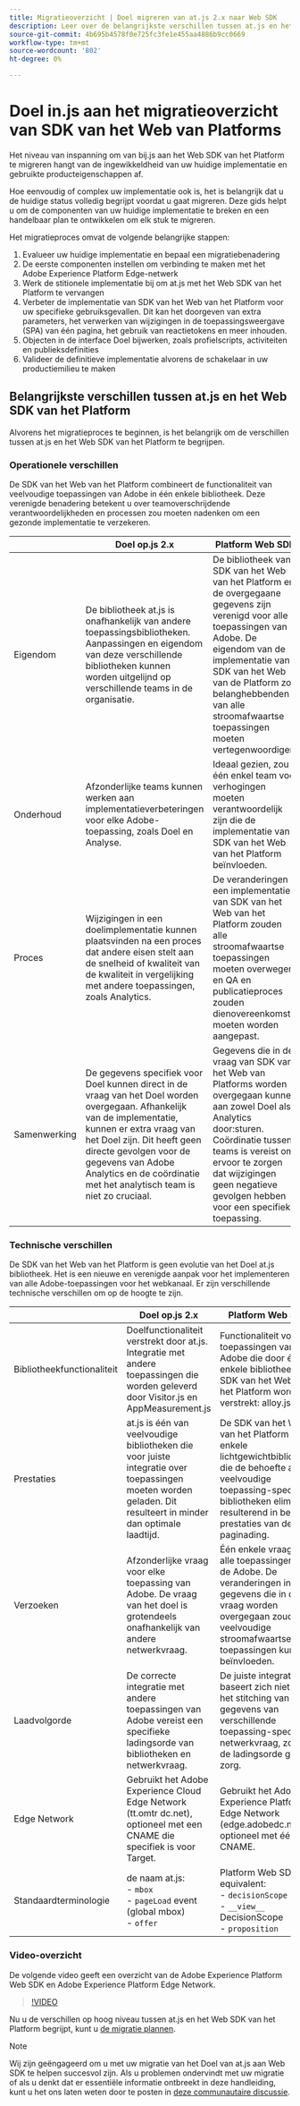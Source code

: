 ```yaml
---
title: Migratieoverzicht | Doel migreren van at.js 2.x naar Web SDK
description: Leer over de belangrijkste verschillen tussen at.js en het Web SDK van het Platform en hoe te om uw migratieinspanning te plannen.
source-git-commit: 4b695b4578f0e725fc3fe1e455aa4886b9cc0669
workflow-type: tm+mt
source-wordcount: '802'
ht-degree: 0%

---
```


# Doel in.js aan het migratieoverzicht van SDK van het Web van Platforms

Het niveau van inspanning om van bij.js aan het Web SDK van het Platform te migreren hangt van de ingewikkeldheid van uw huidige implementatie en gebruikte producteigenschappen af.

Hoe eenvoudig of complex uw implementatie ook is, het is belangrijk dat u de huidige status volledig begrijpt voordat u gaat migreren. Deze gids helpt u om de componenten van uw huidige implementatie te breken en een handelbaar plan te ontwikkelen om elk stuk te migreren.

Het migratieproces omvat de volgende belangrijke stappen:

1. Evalueer uw huidige implementatie en bepaal een migratiebenadering
1. De eerste componenten instellen om verbinding te maken met het Adobe Experience Platform Edge-netwerk
1. Werk de stitionele implementatie bij om at.js met het Web SDK van het Platform te vervangen
1. Verbeter de implementatie van SDK van het Web van het Platform voor uw specifieke gebruiksgevallen. Dit kan het doorgeven van extra parameters, het verwerken van wijzigingen in de toepassingsweergave (SPA) van één pagina, het gebruik van reactietokens en meer inhouden.
1. Objecten in de interface Doel bijwerken, zoals profielscripts, activiteiten en publieksdefinities
1. Valideer de definitieve implementatie alvorens de schakelaar in uw productiemilieu te maken

## Belangrijkste verschillen tussen at.js en het Web SDK van het Platform

Alvorens het migratieproces te beginnen, is het belangrijk om de verschillen tussen at.js en het Web SDK van het Platform te begrijpen.

### Operationele verschillen

De SDK van het Web van het Platform combineert de functionaliteit van veelvoudige toepassingen van Adobe in één enkele bibliotheek. Deze verenigde benadering betekent u over teamoverschrijdende verantwoordelijkheden en processen zou moeten nadenken om een gezonde implementatie te verzekeren.

|  | Doel op.js 2.x | Platform Web SDK |
|---|---|---|
| Eigendom | De bibliotheek at.js is onafhankelijk van andere toepassingsbibliotheken. Aanpassingen en eigendom van deze verschillende bibliotheken kunnen worden uitgelijnd op verschillende teams in de organisatie. | De bibliotheek van SDK van het Web van het Platform en de overgegaane gegevens zijn verenigd voor alle toepassingen van Adobe. De eigendom van de implementatie van SDK van het Web van de Platform zou belanghebbenden van alle stroomafwaartse toepassingen moeten vertegenwoordigen. |
|  Onderhoud | Afzonderlijke teams kunnen werken aan implementatieverbeteringen voor elke Adobe-toepassing, zoals Doel en Analyse. | Ideaal gezien, zou één enkel team voor verhogingen moeten verantwoordelijk zijn die de implementatie van SDK van het Web van het Platform beïnvloeden. |
| Proces | Wijzigingen in een doelimplementatie kunnen plaatsvinden na een proces dat andere eisen stelt aan de snelheid of kwaliteit van de kwaliteit in vergelijking met andere toepassingen, zoals Analytics. | De veranderingen in een implementatie van SDK van het Web van het Platform zouden alle stroomafwaartse toepassingen moeten overwegen, en QA en publicatieproces zouden dienovereenkomstig moeten worden aangepast. |
| Samenwerking | De gegevens specifiek voor Doel kunnen direct in de vraag van het Doel worden overgegaan. Afhankelijk van de implementatie, kunnen er extra vraag van het Doel zijn. Dit heeft geen directe gevolgen voor de gegevens van Adobe Analytics en de coördinatie met het analytisch team is niet zo cruciaal. | Gegevens die in de vraag van SDK van het Web van Platforms worden overgegaan kunnen aan zowel Doel als Analytics door:sturen. Coördinatie tussen teams is vereist om ervoor te zorgen dat wijzigingen geen negatieve gevolgen hebben voor een specifieke toepassing. |

### Technische verschillen

De SDK van het Web van het Platform is geen evolutie van het Doel at.js bibliotheek. Het is een nieuwe en verenigde aanpak voor het implementeren van alle Adobe-toepassingen voor het webkanaal. Er zijn verschillende technische verschillen om op de hoogte te zijn.

|  | Doel op.js 2.x | Platform Web SDK |
|---|---|---|
| Bibliotheekfunctionaliteit | Doelfunctionaliteit verstrekt door at.js. Integratie met andere toepassingen die worden geleverd door Visitor.js en AppMeasurement.js | Functionaliteit voor alle toepassingen van Adobe die door één enkele bibliotheek van SDK van het Web van het Platform worden verstrekt: alloy.js |
| Prestaties | at.js is één van veelvoudige bibliotheken die voor juiste integratie over toepassingen moeten worden geladen. Dit resulteert in minder dan optimale laadtijd. | De SDK van het Web van het Platform is één enkele lichtgewichtbibliotheek die de behoefte aan veelvoudige toepassing-specifieke bibliotheken elimineert resulterend in betere prestaties van de paginading. |
| Verzoeken | Afzonderlijke vraag voor elke toepassing van Adobe. De vraag van het doel is grotendeels onafhankelijk van andere netwerkvraag. | Één enkele vraag voor alle toepassingen van de Adobe. De veranderingen in de gegevens die in deze vraag worden overgegaan zouden veelvoudige stroomafwaartse toepassingen kunnen beïnvloeden. |
| Laadvolgorde | De correcte integratie met andere toepassingen van Adobe vereist een specifieke ladingsorde van bibliotheken en netwerkvraag. | De juiste integratie baseert zich niet op het stitching van gegevens van verschillende toepassing-specifieke netwerkvraag, zodat is de ladingsorde geen zorg. |
| Edge Network | Gebruikt het Adobe Experience Cloud Edge Network (tt.omtr dc.net), optioneel met een CNAME die specifiek is voor Target. | Gebruikt het Adobe Experience Platform Edge Network (edge.adobedc.net), optioneel met één CNAME. |
| Standaardterminologie | de naam at.js: <br> - `mbox` <br> - `pageLoad` event (global mbox) <br> - `offer` | Platform Web SDK equivalent: <br> - `decisionScope` <br> - `__view__` DecisionScope <br> - `proposition` |

### Video-overzicht

De volgende video geeft een overzicht van de Adobe Experience Platform Web SDK en Adobe Experience Platform Edge Network.

>[!VIDEO](https://video.tv.adobe.com/v/34141/?quality=12&learn=on)

Nu u de verschillen op hoog niveau tussen at.js en het Web SDK van het Platform begrijpt, kunt u [de migratie plannen](plan-migration.md).

>[!NOTE]
>
>Wij zijn geëngageerd om u met uw migratie van het Doel van at.js aan Web SDK te helpen succesvol zijn. Als u problemen ondervindt met uw migratie of als u denkt dat er essentiële informatie ontbreekt in deze handleiding, kunt u het ons laten weten door te posten in [deze communautaire discussie](https://experienceleaguecommunities.adobe.com/t5/adobe-experience-platform-data/tutorial-discussion-migrate-target-from-at-js-to-web-sdk/m-p/575587#M463).
